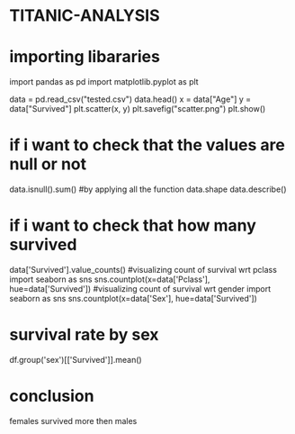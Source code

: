 # TITANIC-ANALYSIS
# importing libararies
import pandas as pd 
import matplotlib.pyplot as plt

data = pd.read_csv("tested.csv")
data.head()
x = data["Age"]
y = data["Survived"]
plt.scatter(x, y)
plt.savefig("scatter.png")
plt.show()
# if i want to check that the values are null or not
data.isnull().sum()
#by applying all the function
data.shape
data.describe()
# if i want to check that how many survived
data['Survived'].value_counts()
#visualizing count of survival wrt pclass
import seaborn as sns
sns.countplot(x=data['Pclass'], hue=data['Survived'])
#visualizing count of survival wrt gender
import seaborn as sns
sns.countplot(x=data['Sex'], hue=data['Survived'])
# survival rate by sex
df.group('sex')[['Survived']].mean()
# conclusion
females survived more then males 
